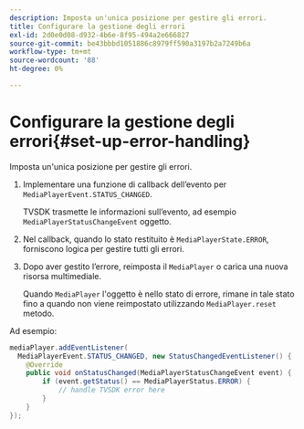 ```yaml
---
description: Imposta un'unica posizione per gestire gli errori.
title: Configurare la gestione degli errori
exl-id: 2d0e0d08-d932-4b6e-8f95-494a2e666827
source-git-commit: be43bbbd1051886c8979ff590a3197b2a7249b6a
workflow-type: tm+mt
source-wordcount: '88'
ht-degree: 0%

---
```


# Configurare la gestione degli errori{#set-up-error-handling}

Imposta un&#39;unica posizione per gestire gli errori.

1. Implementare una funzione di callback dell’evento per `MediaPlayerEvent.STATUS_CHANGED`.

   TVSDK trasmette le informazioni sull’evento, ad esempio `MediaPlayerStatusChangeEvent` oggetto.
1. Nel callback, quando lo stato restituito è `MediaPlayerState.ERROR`, forniscono logica per gestire tutti gli errori.
1. Dopo aver gestito l’errore, reimposta il `MediaPlayer` o carica una nuova risorsa multimediale.

   Quando `MediaPlayer` l&#39;oggetto è nello stato di errore, rimane in tale stato fino a quando non viene reimpostato utilizzando `MediaPlayer.reset` metodo.

<!--<a id="example_49FF225E92EA494AA06B2E5F26101F4C"></a>-->

Ad esempio:

```java
mediaPlayer.addEventListener( 
  MediaPlayerEvent.STATUS_CHANGED, new StatusChangedEventListener() { 
    @Override 
    public void onStatusChanged(MediaPlayerStatusChangeEvent event) { 
        if (event.getStatus() == MediaPlayerStatus.ERROR) { 
            // handle TVSDK error here 
        } 
    } 
});
```
